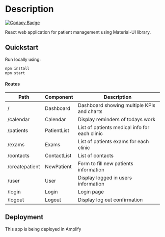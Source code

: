 # Description  
[![Codacy Badge](https://api.codacy.com/project/badge/Grade/3652b32882c9474b9ddba2fce717a812)](https://www.codacy.com/app/AldoGatica123/edent-react?utm_source=github.com&amp;utm_medium=referral&amp;utm_content=AldoGatica123/edent-react&amp;utm_campaign=Badge_Grade)  

React web application for patient management using Material-UI library.


## Quickstart

Run locally using:
```bash
npm install  
npm start  
```

#### Routes  

| Path           | Component   | Description                                   |
|----------------|-------------|-----------------------------------------------|
| /              | Dashboard   | Dashboard showing multiple KPIs and charts    |
| /calendar      | Calendar    | Display reminders of todays work              |
| /patients      | PatientList | List of patients medical info for each clinic |
| /exams         | Exams       | List of patients exams for each clinic        |
| /contacts      | ContactList | List of contacts                              |
| /createpatient | NewPatient  | Form to fill new patients information         |
| /user          | User        | Display logged in users information           |
| /login         | Login       | Login page                                    |
| /logout        | Logout      | Display log out confirmation                  |

## Deployment

This app is being deployed in Amplify


